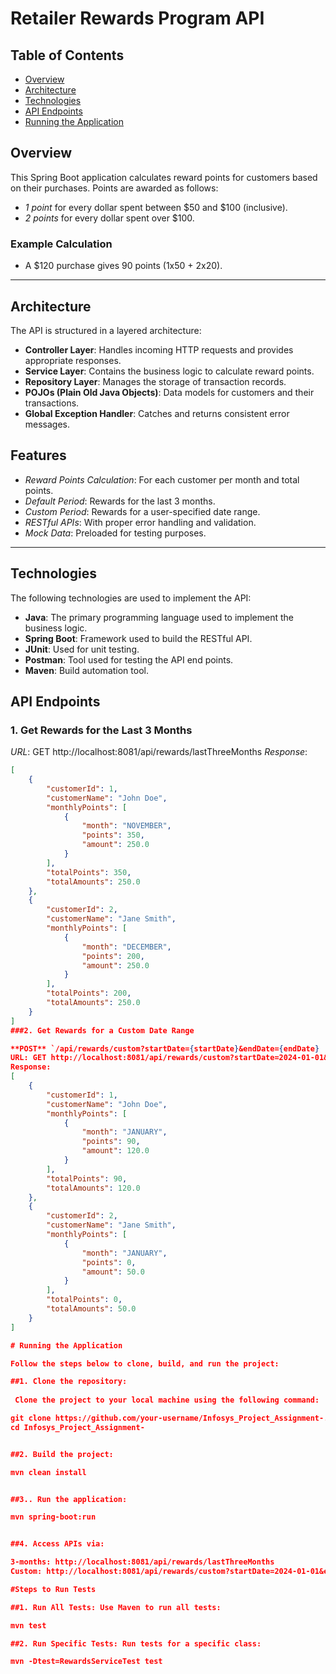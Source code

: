 # Retailer Rewards Program API


## Table of Contents

- [Overview](#overview)
- [Architecture](#architecture)
- [Technologies](#technologies)
- [API Endpoints](#api-endpoints)
- [Running the Application](#running-the-application)

## Overview

This Spring Boot application calculates reward points for customers based on their purchases. Points are awarded as follows:  
- *1 point* for every dollar spent between $50 and $100 (inclusive).  
- *2 points* for every dollar spent over $100.

### Example Calculation  
- A $120 purchase gives 90 points (1x50 + 2x20).  

---

## Architecture

The API is structured in a layered architecture:

- **Controller Layer**: Handles incoming HTTP requests and provides appropriate responses.
- **Service Layer**: Contains the business logic to calculate reward points.
- **Repository Layer**: Manages the storage of transaction records.
- **POJOs (Plain Old Java Objects)**: Data models for customers and their transactions.
- **Global Exception Handler**: Catches and returns consistent error messages.


## Features
- *Reward Points Calculation*: For each customer per month and total points.  
- *Default Period*: Rewards for the last 3 months.  
- *Custom Period*: Rewards for a user-specified date range.  
- *RESTful APIs*: With proper error handling and validation.  
- *Mock Data*: Preloaded for testing purposes.  

---

## Technologies

The following technologies are used to implement the API:

- **Java**: The primary programming language used to implement the business logic.
- **Spring Boot**: Framework used to build the RESTful API.
- **JUnit**: Used for unit testing.
- **Postman**: Tool used for testing the API end points.
- **Maven**: Build automation tool.

## API Endpoints

### 1. Get Rewards for the Last 3 Months  
*URL*: GET http://localhost:8081/api/rewards/lastThreeMonths 
*Response*:  
```json
[
    {
        "customerId": 1,
        "customerName": "John Doe",
        "monthlyPoints": [
            {
                "month": "NOVEMBER",
                "points": 350,
                "amount": 250.0
            }
        ],
        "totalPoints": 350,
        "totalAmounts": 250.0
    },
    {
        "customerId": 2,
        "customerName": "Jane Smith",
        "monthlyPoints": [
            {
                "month": "DECEMBER",
                "points": 200,
                "amount": 250.0
            }
        ],
        "totalPoints": 200,
        "totalAmounts": 250.0
    }
]
###2. Get Rewards for a Custom Date Range

**POST** `/api/rewards/custom?startDate={startDate}&endDate={endDate}
URL: GET http://localhost:8081/api/rewards/custom?startDate=2024-01-01&endDate=2024-03-31
Response: 
[
    {
        "customerId": 1,
        "customerName": "John Doe",
        "monthlyPoints": [
            {
                "month": "JANUARY",
                "points": 90,
                "amount": 120.0
            }
        ],
        "totalPoints": 90,
        "totalAmounts": 120.0
    },
    {
        "customerId": 2,
        "customerName": "Jane Smith",
        "monthlyPoints": [
            {
                "month": "JANUARY",
                "points": 0,
                "amount": 50.0
            }
        ],
        "totalPoints": 0,
        "totalAmounts": 50.0
    }
]

# Running the Application

Follow the steps below to clone, build, and run the project:

##1. Clone the repository:
 
 Clone the project to your local machine using the following command:

git clone https://github.com/your-username/Infosys_Project_Assignment-.git
cd Infosys_Project_Assignment-


##2. Build the project:

mvn clean install


##3.. Run the application:

mvn spring-boot:run


##4. Access APIs via:

3-months: http://localhost:8081/api/rewards/lastThreeMonths
Custom: http://localhost:8081/api/rewards/custom?startDate=2024-01-01&endDate=2024-03-31

#Steps to Run Tests

##1. Run All Tests: Use Maven to run all tests:

mvn test

##2. Run Specific Tests: Run tests for a specific class:

mvn -Dtest=RewardsServiceTest test

